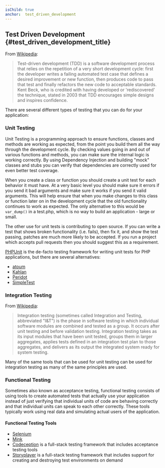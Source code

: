 ```yaml
---
isChild: true
anchor:  test_driven_development
---
```


## Test Driven Development {#test_driven_development_title}

From [Wikipedia](https://wikipedia.org/wiki/Test-driven_development):

> Test-driven development (TDD) is a software development process that relies on the repetition of a very short
> development cycle: first the developer writes a failing automated test case that defines a desired improvement or new
> function, then produces code to pass that test and finally refactors the new code to acceptable standards. Kent Beck,
> who is credited with having developed or 'rediscovered' the technique, stated in 2003 that TDD encourages simple
> designs and inspires confidence.

There are several different types of testing that you can do for your application:

### Unit Testing

Unit Testing is a programming approach to ensure functions, classes and methods are working as expected, from the point
you build them all the way through the development cycle. By checking values going in and out of various functions and
methods, you can make sure the internal logic is working correctly. By using Dependency Injection and building "mock"
classes and stubs you can verify that dependencies are correctly used for even better test coverage.

When you create a class or function you should create a unit test for each behavior it must have. At a very basic level
you should make sure it errors if you send it bad arguments and make sure it works if you send it valid arguments. This
will help ensure that when you make changes to this class or function later on in the development cycle that the old
functionality continues to work as expected. The only alternative to this would be `var_dump()` in a test.php, which is
no way to build an application - large or small.

The other use for unit tests is contributing to open source. If you can write a test that shows broken functionality
(i.e. fails), then fix it, and show the test passing, patches are much more likely to be accepted. If you run a project
which accepts pull requests then you should suggest this as a requirement.

[PHPUnit](https://phpunit.de/) is the de-facto testing framework for writing unit tests for PHP applications, but there
are several alternatives:

* [atoum](https://github.com/atoum/atoum)
* [Kahlan](https://github.com/crysalead/kahlan)
* [Peridot](https://peridot-php.github.io/)
* [SimpleTest](https://github.com/simpletest/simpletest)

### Integration Testing

From [Wikipedia](https://wikipedia.org/wiki/Integration_testing):

> Integration testing (sometimes called Integration and Testing, abbreviated "I&T") is the phase in software testing in
> which individual software modules are combined and tested as a group. It occurs after unit testing and before
> validation testing. Integration testing takes as its input modules that have been unit tested, groups them in larger
> aggregates, applies tests defined in an integration test plan to those aggregates, and delivers as its output the
> integrated system ready for system testing.

Many of the same tools that can be used for unit testing can be used for integration testing as many of the same
principles are used.

### Functional Testing

Sometimes also known as acceptance testing, functional testing consists of using tools to create automated tests that
actually use your application instead of just verifying that individual units of code are behaving correctly and that
individual units can speak to each other correctly. These tools typically work using real data and simulating actual
users of the application.

#### Functional Testing Tools

* [Selenium](https://docs.seleniumhq.org/)
* [Mink](http://mink.behat.org/)
* [Codeception](https://codeception.com/) is a full-stack testing framework that includes acceptance testing tools
* [Storyplayer](https://datasift.github.io/storyplayer/) is a full-stack testing framework that includes support for creating and destroying test environments on demand

